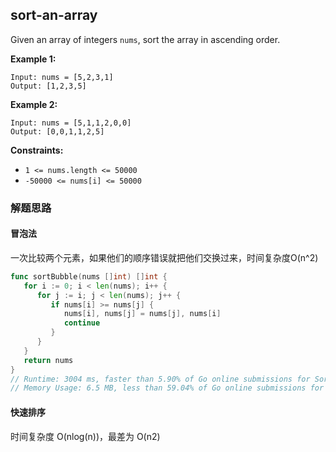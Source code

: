 ## sort-an-array

Given an array of integers `nums`, sort the array in ascending order.

**Example 1:**

```
Input: nums = [5,2,3,1]
Output: [1,2,3,5]
```

**Example 2:**

```
Input: nums = [5,1,1,2,0,0]
Output: [0,0,1,1,2,5]
```

**Constraints:**

- `1 <= nums.length <= 50000`
- `-50000 <= nums[i] <= 50000`

### 解题思路

#### 冒泡法

一次比较两个元素，如果他们的顺序错误就把他们交换过来，时间复杂度O(n^2)

```go
func sortBubble(nums []int) []int {
   for i := 0; i < len(nums); i++ {
      for j := i; j < len(nums); j++ {
         if nums[i] >= nums[j] {
            nums[i], nums[j] = nums[j], nums[i]
            continue
         }
      }
   }
   return nums
}
// Runtime: 3004 ms, faster than 5.90% of Go online submissions for Sort an Array.
// Memory Usage: 6.5 MB, less than 59.04% of Go online submissions for Sort an Array.
```

#### 快速排序

时间复杂度 O(nlog(n))，最差为 O(n2)



